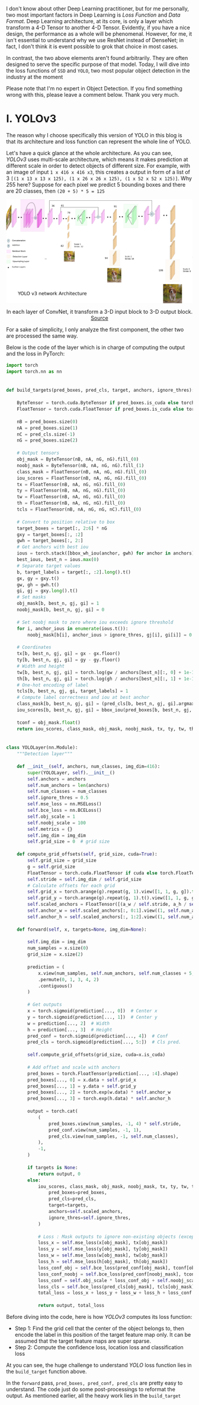 I don't know about other Deep Learning practitioner, but for me personally, two most important factors in Deep Learning
is *Loss Function* and *Data Format*. Deep Learning architecture, at its core, is only a layer which transform a 4-D
Tensor to another 4-D Tensor. Evidently, if you have a nice design, the performance as a whole will be phenomenal.
However, for me, it isn't essential to understand why we use ResNet instead of DenseNet; in fact, I don't think it is
event possible to grok that choice in most cases.

In contrast, the two above elements aren't found arbitrarily. They are often designed to serve the specific purpose of
that model. Today, I will dive into the loss functions of `SSD` and `YOLO`, two most popular object detection in the
industry at the moment

Please note that I'm no expert in Object Detection. If you find something wrong with this, please leave a comment below.
Thank you very much.

# I. YOLOv3

The reason why I choose specifically this version of YOLO in this blog is that its architecture and loss function can
represent the whole line of YOLO.

Let's have a quick glance at the whole architecture. As you can see, *YOLOv3* uses multi-scale architecture, which means 
it makes prediction at different scale in order to detect objects of different size. For example, with an image of input `1 x 416 x 416 x3`,
this creates a output in form of a list of 3 `[(1 x 13 x 13 x 125), (1 x 26 x 26 x 125), (1 x 52 x 52 x 125)]`. Why 255 here?
Suppose for each pixel we predict 5 bounding boxes and there are 20 classes, then `(20 + 5) * 5 = 125`

<p align="center">
     <img src="/image/object_detection/yolo_v3.png" alt="" align="middle">
     <div align="center">
        In each layer of ConvNet, it transform a 3-D input block to 3-D output block. 
        <a href="http://cs231n.github.io/assets/cnn/cnn.jpeg">Source</a>
    </div>
</p>

For a sake of simplicity, I only analyze the first component, the other two are processed the same way.

Below is the code of the layer which is in charge of computing the output and the loss in PyTorch:

```python
import torch
import torch.nn as nn


def build_targets(pred_boxes, pred_cls, target, anchors, ignore_thres):

    ByteTensor = torch.cuda.ByteTensor if pred_boxes.is_cuda else torch.ByteTensor
    FloatTensor = torch.cuda.FloatTensor if pred_boxes.is_cuda else torch.FloatTensor

    nB = pred_boxes.size(0)
    nA = pred_boxes.size(1)
    nC = pred_cls.size(-1)
    nG = pred_boxes.size(2)

    # Output tensors
    obj_mask = ByteTensor(nB, nA, nG, nG).fill_(0)
    noobj_mask = ByteTensor(nB, nA, nG, nG).fill_(1)
    class_mask = FloatTensor(nB, nA, nG, nG).fill_(0)
    iou_scores = FloatTensor(nB, nA, nG, nG).fill_(0)
    tx = FloatTensor(nB, nA, nG, nG).fill_(0)
    ty = FloatTensor(nB, nA, nG, nG).fill_(0)
    tw = FloatTensor(nB, nA, nG, nG).fill_(0)
    th = FloatTensor(nB, nA, nG, nG).fill_(0)
    tcls = FloatTensor(nB, nA, nG, nG, nC).fill_(0)

    # Convert to position relative to box
    target_boxes = target[:, 2:6] * nG
    gxy = target_boxes[:, :2]
    gwh = target_boxes[:, 2:]
    # Get anchors with best iou
    ious = torch.stack([bbox_wh_iou(anchor, gwh) for anchor in anchors])
    best_ious, best_n = ious.max(0)
    # Separate target values
    b, target_labels = target[:, :2].long().t()
    gx, gy = gxy.t()
    gw, gh = gwh.t()
    gi, gj = gxy.long().t()
    # Set masks
    obj_mask[b, best_n, gj, gi] = 1
    noobj_mask[b, best_n, gj, gi] = 0

    # Set noobj mask to zero where iou exceeds ignore threshold
    for i, anchor_ious in enumerate(ious.t()):
        noobj_mask[b[i], anchor_ious > ignore_thres, gj[i], gi[i]] = 0

    # Coordinates
    tx[b, best_n, gj, gi] = gx - gx.floor()
    ty[b, best_n, gj, gi] = gy - gy.floor()
    # Width and height
    tw[b, best_n, gj, gi] = torch.log(gw / anchors[best_n][:, 0] + 1e-16)
    th[b, best_n, gj, gi] = torch.log(gh / anchors[best_n][:, 1] + 1e-16)
    # One-hot encoding of label
    tcls[b, best_n, gj, gi, target_labels] = 1
    # Compute label correctness and iou at best anchor
    class_mask[b, best_n, gj, gi] = (pred_cls[b, best_n, gj, gi].argmax(-1) == target_labels).float()
    iou_scores[b, best_n, gj, gi] = bbox_iou(pred_boxes[b, best_n, gj, gi], target_boxes, x1y1x2y2=False)

    tconf = obj_mask.float()
    return iou_scores, class_mask, obj_mask, noobj_mask, tx, ty, tw, th, tcls, tconf


class YOLOLayer(nn.Module):
    """Detection layer"""

    def __init__(self, anchors, num_classes, img_dim=416):
        super(YOLOLayer, self).__init__()
        self.anchors = anchors
        self.num_anchors = len(anchors)
        self.num_classes = num_classes
        self.ignore_thres = 0.5
        self.mse_loss = nn.MSELoss()
        self.bce_loss = nn.BCELoss()
        self.obj_scale = 1
        self.noobj_scale = 100
        self.metrics = {}
        self.img_dim = img_dim
        self.grid_size = 0  # grid size

    def compute_grid_offsets(self, grid_size, cuda=True):
        self.grid_size = grid_size
        g = self.grid_size
        FloatTensor = torch.cuda.FloatTensor if cuda else torch.FloatTensor
        self.stride = self.img_dim / self.grid_size
        # Calculate offsets for each grid
        self.grid_x = torch.arange(g).repeat(g, 1).view([1, 1, g, g]).type(FloatTensor)
        self.grid_y = torch.arange(g).repeat(g, 1).t().view([1, 1, g, g]).type(FloatTensor)
        self.scaled_anchors = FloatTensor([(a_w / self.stride, a_h / self.stride) for a_w, a_h in self.anchors])
        self.anchor_w = self.scaled_anchors[:, 0:1].view((1, self.num_anchors, 1, 1))
        self.anchor_h = self.scaled_anchors[:, 1:2].view((1, self.num_anchors, 1, 1))

    def forward(self, x, targets=None, img_dim=None):

        self.img_dim = img_dim
        num_samples = x.size(0)
        grid_size = x.size(2)

        prediction = (
            x.view(num_samples, self.num_anchors, self.num_classes + 5, grid_size, grid_size)
            .permute(0, 1, 3, 4, 2)
            .contiguous()
        )

        # Get outputs
        x = torch.sigmoid(prediction[..., 0])  # Center x
        y = torch.sigmoid(prediction[..., 1])  # Center y
        w = prediction[..., 2]  # Width
        h = prediction[..., 3]  # Height
        pred_conf = torch.sigmoid(prediction[..., 4])  # Conf
        pred_cls = torch.sigmoid(prediction[..., 5:])  # Cls pred.

        self.compute_grid_offsets(grid_size, cuda=x.is_cuda)

        # Add offset and scale with anchors
        pred_boxes = torch.FloatTensor(prediction[..., :4].shape)
        pred_boxes[..., 0] = x.data + self.grid_x
        pred_boxes[..., 1] = y.data + self.grid_y
        pred_boxes[..., 2] = torch.exp(w.data) * self.anchor_w
        pred_boxes[..., 3] = torch.exp(h.data) * self.anchor_h

        output = torch.cat(
            (
                pred_boxes.view(num_samples, -1, 4) * self.stride,
                pred_conf.view(num_samples, -1, 1),
                pred_cls.view(num_samples, -1, self.num_classes),
            ),
            -1,
        )

        if targets is None:
            return output, 0
        else:
            iou_scores, class_mask, obj_mask, noobj_mask, tx, ty, tw, th, tcls, tconf = build_targets(
                pred_boxes=pred_boxes,
                pred_cls=pred_cls,
                target=targets,
                anchors=self.scaled_anchors,
                ignore_thres=self.ignore_thres,
            )

            # Loss : Mask outputs to ignore non-existing objects (except with conf. loss)
            loss_x = self.mse_loss(x[obj_mask], tx[obj_mask])
            loss_y = self.mse_loss(y[obj_mask], ty[obj_mask])
            loss_w = self.mse_loss(w[obj_mask], tw[obj_mask])
            loss_h = self.mse_loss(h[obj_mask], th[obj_mask])
            loss_conf_obj = self.bce_loss(pred_conf[obj_mask], tconf[obj_mask])
            loss_conf_noobj = self.bce_loss(pred_conf[noobj_mask], tconf[noobj_mask])
            loss_conf = self.obj_scale * loss_conf_obj + self.noobj_scale * loss_conf_noobj
            loss_cls = self.bce_loss(pred_cls[obj_mask], tcls[obj_mask])
            total_loss = loss_x + loss_y + loss_w + loss_h + loss_conf + loss_cls

            return output, total_loss
```

Before diving into the code, here is how *YOLOv3* computes its loss function:
- Step 1: Find the grid cell that the center of the object belongs to, then encode the label in this position
of the target feature map only. It can be assumed that the target feature maps are super sparse.
- Step 2: Compute the confidence loss, location loss and classification loss

At you can see, the huge challenge to understand *YOLO* loss function lies in the `build_target` function above.

In the `forward` pass, `pred_boxes, pred_conf, pred_cls` are pretty easy to understand. The code just do some post-processings
to reformat the output. As mentioned earlier, all the heavy work lies in the `build_target`